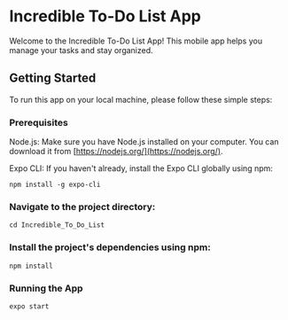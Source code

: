 # Incredible To-Do List App

Welcome to the Incredible To-Do List App! This mobile app helps you manage your tasks and stay organized.

## Getting Started

To run this app on your local machine, please follow these simple steps:

### Prerequisites

Node.js: Make sure you have Node.js installed on your computer. You can download it from [https://nodejs.org/](https://nodejs.org/).

Expo CLI: If you haven't already, install the Expo CLI globally using npm:

  ```
  npm install -g expo-cli
  ```
  
### Navigate to the project directory:

  ```
  cd Incredible_To_Do_List
  ```

### Install the project's dependencies using npm:

  ```
  npm install
  ```

### Running the App

  ```
  expo start
  ```
